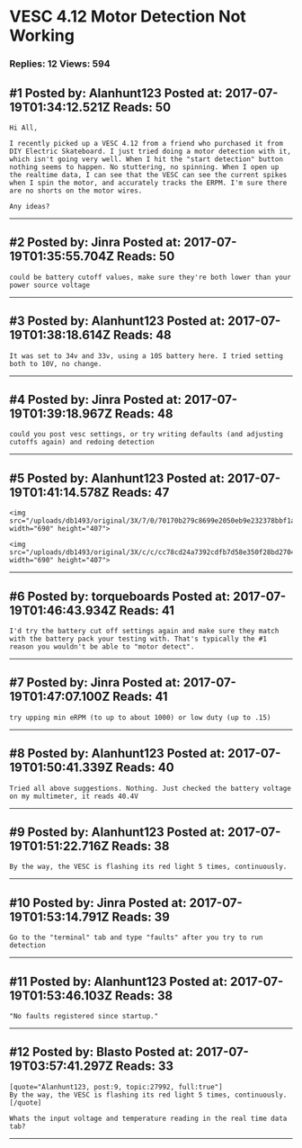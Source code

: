 # VESC 4.12 Motor Detection Not Working

### Replies: 12 Views: 594

## \#1 Posted by: Alanhunt123 Posted at: 2017-07-19T01:34:12.521Z Reads: 50

```
Hi All,

I recently picked up a VESC 4.12 from a friend who purchased it from DIY Electric Skateboard. I just tried doing a motor detection with it, which isn't going very well. When I hit the "start detection" button nothing seems to happen. No stuttering, no spinning. When I open up the realtime data, I can see that the VESC can see the current spikes when I spin the motor, and accurately tracks the ERPM. I'm sure there are no shorts on the motor wires.

Any ideas?
```

---
## \#2 Posted by: Jinra Posted at: 2017-07-19T01:35:55.704Z Reads: 50

```
could be battery cutoff values, make sure they're both lower than your power source voltage
```

---
## \#3 Posted by: Alanhunt123 Posted at: 2017-07-19T01:38:18.614Z Reads: 48

```
It was set to 34v and 33v, using a 10S battery here. I tried setting both to 10V, no change.
```

---
## \#4 Posted by: Jinra Posted at: 2017-07-19T01:39:18.967Z Reads: 48

```
could you post vesc settings, or try writing defaults (and adjusting cutoffs again) and redoing detection
```

---
## \#5 Posted by: Alanhunt123 Posted at: 2017-07-19T01:41:14.578Z Reads: 47

```
<img src="/uploads/db1493/original/3X/7/0/70170b279c8699e2050eb9e232378bbf1a8f3b37.JPG" width="690" height="407">

<img src="/uploads/db1493/original/3X/c/c/cc78cd24a7392cdfb7d58e350f28bd2704556c27.JPG" width="690" height="407">
```

---
## \#6 Posted by: torqueboards Posted at: 2017-07-19T01:46:43.934Z Reads: 41

```
I'd try the battery cut off settings again and make sure they match with the battery pack your testing with. That's typically the #1 reason you wouldn't be able to "motor detect".
```

---
## \#7 Posted by: Jinra Posted at: 2017-07-19T01:47:07.100Z Reads: 41

```
try upping min eRPM (to up to about 1000) or low duty (up to .15)
```

---
## \#8 Posted by: Alanhunt123 Posted at: 2017-07-19T01:50:41.339Z Reads: 40

```
Tried all above suggestions. Nothing. Just checked the battery voltage on my multimeter, it reads 40.4V
```

---
## \#9 Posted by: Alanhunt123 Posted at: 2017-07-19T01:51:22.716Z Reads: 38

```
By the way, the VESC is flashing its red light 5 times, continuously.
```

---
## \#10 Posted by: Jinra Posted at: 2017-07-19T01:53:14.791Z Reads: 39

```
Go to the "terminal" tab and type "faults" after you try to run detection
```

---
## \#11 Posted by: Alanhunt123 Posted at: 2017-07-19T01:53:46.103Z Reads: 38

```
"No faults registered since startup."
```

---
## \#12 Posted by: Blasto Posted at: 2017-07-19T03:57:41.297Z Reads: 33

```
[quote="Alanhunt123, post:9, topic:27992, full:true"]
By the way, the VESC is flashing its red light 5 times, continuously.
[/quote]

Whats the input voltage and temperature reading in the real time data tab?
```

---
